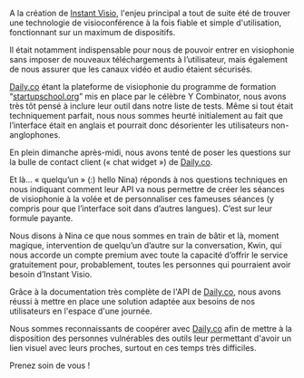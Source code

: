 A la création de [Instant Visio](https://instantvisio.com), l'enjeu principal a tout de suite été de trouver une technologie de visioconférence à la fois fiable et simple d'utilisation, fonctionnant sur un maximum de dispositifs.

Il était notamment indispensable pour nous de pouvoir entrer en visiophonie sans imposer de nouveaux téléchargements à l’utilisateur, mais également de nous assurer que les canaux vidéo et audio étaient sécurisés.

[Daily.co](https://daily.co) étant la plateforme de visiophonie du programme de formation “[startupschool.org](https://startupschool.org)” mis en place par le célèbre Y Combinator, nous avons très tôt pensé à inclure leur outil dans notre liste de tests. Même si tout était techniquement parfait, nous nous sommes heurté initialement au fait que l’interface était en anglais et pourrait donc désorienter les utilisateurs non-anglophones.

En plein dimanche après-midi, nous avons tenté de poser les questions sur la bulle de contact client (« chat widget ») de [Daily.co](https://daily.co).

Et là… « quelqu’un » (:) hello Nina) réponds à nos questions techniques en nous indiquant comment leur API va nous permettre de créer les séances de visiophonie à la volée et de personnaliser ces fameuses séances (y compris pour que l’interface soit dans d’autres langues). C’est sur leur formule payante.

Nous disons à Nina ce que nous sommes en train de bâtir et là, moment magique, intervention de quelqu’un d’autre sur la conversation, Kwin, qui nous accorde un compte premium avec toute la capacité d’offrir le service gratuitement pour, probablement, toutes les personnes qui pourraient avoir besoin d’Instant Visio.

Grâce à la documentation très complète de l'API de [Daily.co](https://daily.co), nous avons réussi à mettre en place une solution adaptée aux besoins de nos utilisateurs en l'espace d'une journée.

Nous sommes reconnaissants de coopérer avec [Daily.co](https://daily.co) afin de mettre à la disposition des personnes vulnérables des outils leur permettant d'avoir un lien visuel avec leurs proches, surtout en ces temps très difficiles.

Prenez soin de vous !
